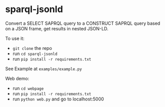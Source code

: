 # sparql-jsonld


Convert a SELECT SAPRQL query to a CONSTRUCT SAPRQL query based on a JSON frame, get results in nested JSON-LD.


To use it:
* `git clone` the repo
* run `cd sparql-jsonld`
* run `pip install -r requirements.txt`

See Example at `examples/example.py`

Web demo:
* run `cd webpage`
* run `pip install -r requirements.txt`
* run `python web.py` and go to localhost:5000

